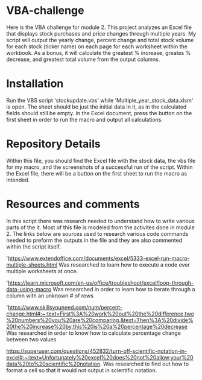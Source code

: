 # VBA-challenge

Here is the VBA challenge for module 2.  This project analyzes an Excel file that displays stock purchases and price changes through multiple years.  My script will output the yearly change, percent change and total stock volume for each stock (ticker name) on each page for each worksheet within the workbook.  As a bonus, it will calculate the greatest % increase, greates % decrease, and greatest total volume from the output columns.

# Installation
Run the VBS script 'stockupdate.vbs' while 'Multiple_year_stock_data.xlsm' is open. The sheet should be just the initial data in it, as in the calculated fields should still be empty. In the Excel document, press the button on the first sheet in order to run the macro and output all calculations.

# Repository Details
Within this file, you should find the Excel file with the stock data, the vbs file for my macro, and the screenshots of a successful run of the script.  Within the Excel file, there will be a button on the first sheet to run the macro as intended.

# Resources and comments

In this script there was research needed to understand how to write various parts of the it. Most of this file is modeled from the activites done in module 2. The links below are sources used to research various code commands needed to preform the outputs in the file and they are also commented within the script itself.

'https://www.extendoffice.com/documents/excel/5333-excel-run-macro-multiple-sheets.html
    Was researched to learn how to execute a code over multiple worksheets at once.

'https://learn.microsoft.com/en-us/office/troubleshoot/excel/loop-through-data-using-macro
    Was researched in order to learn how to iterate through a column with an unknown # of rows

'https://www.skillsyouneed.com/num/percent-change.html#:~:text=First%3A%20work%20out%20the%20difference,two%20numbers%20you%20are%20comparing.&text=Then%3A%20divide%20the%20increase%20by,this%20is%20a%20percentage%20decrease
    Was researched in order to know how to calculate percentage change between two values

https://superuser.com/questions/452832/turn-off-scientific-notation-in-excel#:~:text=Unfortunately%20excel%20does%20not%20allow,your%20data%20to%20scientific%20notation.
    Was researched to find out how to format a cell so that it would not output in scientific notation.
